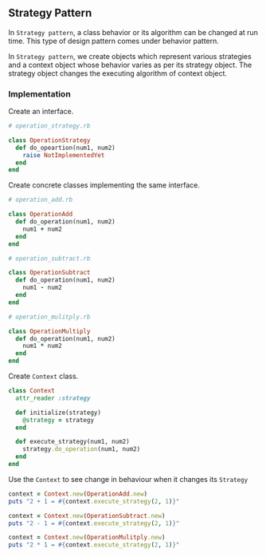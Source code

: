 ## Strategy Pattern

In `Strategy pattern`, a class behavior or its algorithm can be changed at run time. This type of design pattern comes under behavior pattern.

In `Strategy pattern`, we create objects which represent various strategies and a context object whose behavior varies as per its strategy object. The strategy object changes the executing algorithm of context object.

### Implementation

Create an interface.

```ruby
# operation_strategy.rb

class OperationStrategy
  def do_opeartion(num1, num2)
    raise NotImplementedYet
  end
end
```

Create concrete classes implementing the same interface.

```ruby
# operation_add.rb

class OperationAdd
  def do_operation(num1, num2)
    num1 + num2
  end
end
```

```ruby
# operation_subtract.rb

class OperationSubtract
  def do_operation(num1, num2)
    num1 - num2
  end
end
```

```ruby
# operation_mulitply.rb

class OperationMultiply
  def do_operation(num1, num2)
    num1 * num2
  end
end
```

Create `Context` class.

```ruby
class Context
  attr_reader :strategy

  def initialize(strategy)
    @strategy = strategy
  end

  def execute_strategy(num1, num2)
    strategy.do_operation(num1, num2)
  end
end
```

Use the `Context` to see change in behaviour when it changes its `Strategy`

```ruby
context = Context.new(OperationAdd.new)
puts "2 + 1 = #{context.execute_strategy(2, 1)}"

context = Context.new(OperationSubtract.new)
puts "2 - 1 = #{context.execute_strategy(2, 1)}"

context = Context.new(OperationMulitply.new)
puts "2 * 1 = #{context.execute_strategy(2, 1)}"
```

